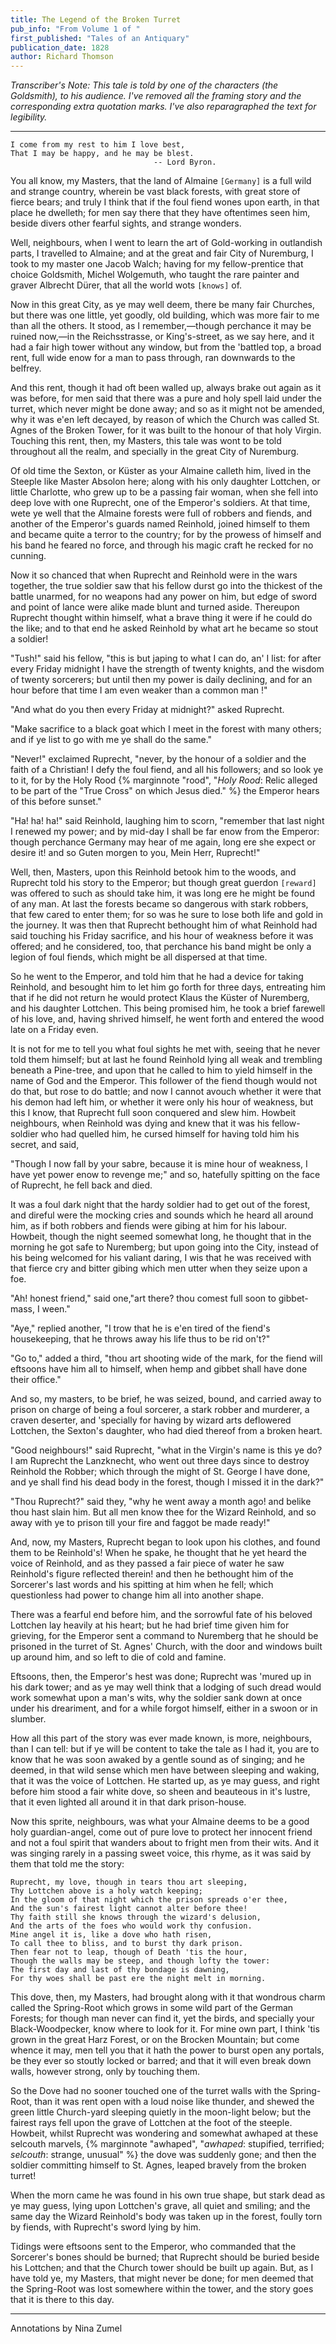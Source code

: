 ```yaml
---
title: The Legend of the Broken Turret
pub_info: "From Volume 1 of "
first_published: "Tales of an Antiquary"
publication_date: 1828
author: Richard Thomson
---
```


*Transcriber's Note: This tale is told by one of the characters (the Goldsmith), to his audience. I've removed all the framing story and the corresponding extra quotation marks. I've also reparagraphed the text for legibility.*

---

```
I come from my rest to him I love best,
That I may be happy, and he may be blest.
                                -- Lord Byron.
```

You all know, my Masters, that the land of Almaine `[Germany]` is a full wild and strange country, 
wherein be vast black forests, with great store of
fierce bears; and truly I think that if the foul fiend wones upon
earth, in that place he dwelleth; for men say there that they have
oftentimes seen him, beside divers other fearful sights, and strange
wonders. 

Well, neighbours, when I went to learn the art of Gold-working in outlandish parts, I travelled to Almaine; and at the great and fair City of Nuremburg, I took to my master one Jacob Walch; having for my fellow-prentice that choice Goldsmith, Michel Wolgemuth, who taught the rare painter and graver Albrecht Dürer, that all the world wots `[knows]` of. 

Now in this great City, as ye may well deem, there be many fair Churches, but there was one little, yet goodly, old building, which was more fair to me than all the others. It stood, as I remember,—though perchance it may be ruined
now,—in the Reichsstrasse, or King's-street, as we say here, and it
had a fair high tower without any window, but from the 'battled top, a
broad rent, full wide enow for a man to pass through, ran downwards to
the belfrey. 

And this rent, though it had oft been walled up, always
brake out again as it was before, for men said that there was a pure
and holy spell laid under the turret, which never might be done away;
and so as it might not be amended, why it was e'en left decayed, by
reason of which the Church was called St. Agnes of the Broken Tower,
for it was built to the honour of that holy Virgin. Touching this
rent, then, my Masters, this tale was wont to be told throughout all
the realm, and specially in the great City of Nuremburg.

Of old time the Sexton, or Küster as your Almaine calleth him, lived
in the Steeple like Master Absolon here; along with his only daughter
Lottchen, or little Charlotte, who grew up to be a passing fair woman,
when she fell into deep love with one Ruprecht, one of the Emperor's
soldiers. At that time, wete ye well that the Almaine forests were
full of robbers and fiends, and another of the Emperor's guards
named Reinhold, joined himself to them and became quite a terror to
the country; for by the prowess of himself and his band he feared no
force, and through his magic craft he recked for no cunning. 

Now it so chanced that when Ruprecht and Reinhold were in the wars together, the true soldier saw that his fellow durst go into the thickest of the
battle unarmed, for no weapons had any power on him, but edge of
sword and point of lance were alike made blunt and turned
aside. Thereupon Ruprecht thought within himself, what a brave thing
it were if he could do the like; and to that end he asked Reinhold by
what art he became so stout a soldier! 

"Tush!" said his fellow, "this is but japing to what I can do, an' I list: for after every Friday midnight I have the strength of twenty knights, and the wisdom
of twenty sorcerers; but until then my power is daily declining, and
for an hour before that time I am even weaker than a common man !"

"And what do you then every Friday at midnight?" asked Ruprecht. 

"Make sacrifice to a black goat which I meet in the forest with many
others; and if ye list to go with me ye shall do the same." 

"Never!" exclaimed Ruprecht, "never, by the honour of a soldier and the faith
of a Christian! I defy the foul fiend, and all his followers; and so
look ye to it, for by the Holy Rood {% marginnote "rood", "*Holy Rood*: Relic alleged to be part of the \"True Cross\" on which Jesus died." %} the Emperor hears of this before sunset."

"Ha! ha! ha!" said Reinhold, laughing him to scorn, "remember that last night I renewed my power; and by mid-day I shall be far enow from the Emperor: though perchance Germany may hear of me again, long ere she expect or desire it! and so Guten morgen to you, Mein Herr, Ruprecht!"

Well, then, Masters, upon this Reinhold betook him to the woods, and Ruprecht told his story to the Emperor; but though great guerdon `[reward]` was offered to such as should take him, it was long ere he might be found of any man. At last the forests became so dangerous with stark robbers, that few cared to enter them; for so was he sure to lose both life and gold in the journey. It was then that Ruprecht bethought him of what Reinhold had said touching his
Friday sacrifice, and his hour of weakness before it was offered; and
he considered, too, that perchance his band might be only a legion of
foul fiends, which might be all dispersed at that time. 

So he went to the Emperor, and told him that he had a device for taking Reinhold, and besought him to let him go forth for three days, entreating him
that if he did not return he would protect Klaus the Küster of
Nuremberg, and his daughter Lottchen. This being promised him, he took
a brief farewell of his love, and, having shrived himself, he went
forth and entered the wood late on a Friday even. 

It is not for me to tell you what foul sights he met with, seeing that he never told them himself; but at last he found Reinhold lying all weak and trembling
beneath a Pine-tree, and upon that he called to him to yield himself
in the name of God and the Emperor. This follower of the fiend
though would not do that, but rose to do battle; and now I cannot
avouch whether it were that his demon had left him, or whether it were
only his hour of weakness, but this I know, that Ruprecht full soon
conquered and slew him. Howbeit neighbours, when Reinhold was dying
and knew that it was his fellow-soldier who had quelled him, he cursed
himself for having told him his secret, and said, 

"Though I now fall by your sabre, because it is mine hour of weakness, I have yet power enow to revenge me;" and so, hatefully spitting on the face of
Ruprecht, he fell back and died.

It was a foul dark night that the hardy soldier had to get out of the
forest, and direful were the mocking cries and sounds which he heard
all around him, as if both robbers and fiends were gibing at him for
his labour. Howbeit, though the night seemed somewhat long, he
thought that in the morning he got safe to Nuremberg; but upon going
into the City, instead of his being welcomed for his valiant daring, I wis that he was received with that fierce cry and bitter gibing
which men utter when they seize upon a foe.

"Ah! honest friend," said one,"art there? thou comest full soon to gibbet-mass, I ween."

"Aye," replied another, "I trow that he is e'en tired of the fiend's
housekeeping, that he throws away his life thus to be rid on't?"

"Go to," added a third, "thou art shooting wide of the mark, for the
fiend will eftsoons have him all to himself, when hemp and gibbet
shall have done their office." 

And so, my masters, to be brief, he was seized, bound, and carried away to prison on charge of being a foul sorcerer, a stark robber and murderer, a craven deserter, and 'specially for having by wizard arts deflowered Lottchen, the Sexton's daughter, who had died thereof from a broken heart.  

"Good neighbours!" said Ruprecht, "what in the Virgin's name is this ye do?
I am Ruprecht the Lanzknecht, who went out three days since to destroy
Reinhold the Robber; which through the might of St. George I have
done, and ye shall find his dead body in the forest, though I missed
it in the dark?"

"Thou Ruprecht?" said they, "why he went away a month ago! and belike thou hast slain him. But all men know thee for the Wizard Reinhold, and so away with ye to prison till your fire and faggot be made ready!"

And, now, my Masters, Ruprecht began to look upon his clothes, and
found them to be Reinhold's! When he spake, he thought that he yet
heard the voice of Reinhold, and as they passed a fair piece of water
he saw Reinhold's figure reflected therein! and then he bethought him
of the Sorcerer's last words and his spitting at him when he fell;
which questionless had power to change him all into another shape.

There was a fearful end before him, and the sorrowful fate of his
beloved Lottchen lay heavily at his heart; but he had brief time
given him for grieving, for the Emperor sent a command to Nuremberg
that he should be prisoned in the turret of St. Agnes' Church, with
the door and windows built up around him, and so left to die of cold
and famine. 

Eftsoons, then, the Emperor's hest was done; Ruprecht was
'mured up in his dark tower; and as ye may well think that a lodging
of such dread would work somewhat upon a man's wits, why the soldier
sank down at once under his dreariment, and for a while forgot
himself, either in a swoon or in slumber. 

How all this part of the story was ever made known, is more, neighbours, than I can tell: but if ye will be content to take the tale as I had it, you are to know
that he was soon awaked by a gentle sound as of singing; and he
deemed, in that wild sense which men have between sleeping and waking,
that it was the voice of Lottchen. He started up, as ye may guess, and
right before him stood a fair white dove, so sheen and beauteous in
it's lustre, that it even lighted all around it in that dark prison-house. 

Now this sprite, neighbours, was what your Almaine deems to be
a good holy guardian-angel, come out of pure love to protect her
innocent friend  and not a foul spirit that wanders about to fright
men from their wits. And it was singing rarely in a passing sweet
voice, this rhyme, as it was said by them that told me the story:

```
Ruprecht, my love, though in tears thou art sleeping, 
Thy Lottchen above is a holy watch keeping; 
In the gloom of that night which the prison spreads o'er thee, 
And the sun's fairest light cannot alter before thee!  
Thy faith still she knows through the wizard's delusion, 
And the arts of the foes who would work thy confusion.  
Mine angel it is, like a dove who hath risen, 
To call thee to bliss, and to burst thy dark prison.  
Then fear not to leap, though of Death 'tis the hour, 
Though the walls may be steep, and though lofty the tower: 
The first day and last of thy bondage is dawning, 
For thy woes shall be past ere the night melt in morning.
```

This dove, then, my Masters, had brought along with it that wondrous
charm called the Spring-Root which grows in some wild part of the
German Forests; for though man never can find it, yet the birds, and
specially your Black-Woodpecker, know where to look for it. For mine
own part, I think 'tis grown in the great Harz Forest, or on the
Brocken Mountain; but come whence it may, men tell you that it hath
the power to burst open any portals, be they ever so stoutly locked or
barred; and that it will even break down walls, however strong, only
by touching them. 

So the Dove had no sooner touched one of the turret
walls with the Spring-Root, than it was rent open with a loud noise
like thunder, and shewed the green little Church-yard sleeping quietly
in the moon-light below; but the fairest rays fell upon the grave of
Lottchen at the foot of the steeple. Howbeit, whilst Ruprecht was wondering 
and somewhat awhaped at these selcouth marvels, {% marginnote "awhaped", "*awhaped*: stupified, terrified; *selcouth*: strange, unusual" %}
the dove was suddenly gone; and then the soldier committing himself to St. Agnes,
leaped bravely from the broken turret!

When the morn came he was found in his own true shape, but stark
dead as ye may guess, lying upon Lottchen's grave, all quiet and
smiling; and the same day the Wizard Reinhold's body was taken up in
the forest, foully torn by fiends, with Ruprecht's sword lying by him.

Tidings were eftsoons sent to the Emperor, who commanded that the
Sorcerer's bones should be burned; that Ruprecht should be buried
beside his Lottchen; and that the Church tower should be built up
again. But, as I have told ye, my Masters, that might never be done;
for men deemed that the Spring-Root was lost somewhere within the
tower, and the story goes that it is there to this day.

---

Annotations by Nina Zumel